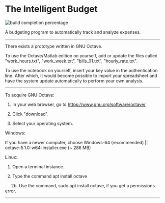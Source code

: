 # The Intelligent Budget

![build completion percentage](https://i.imgur.com/XCzt7eb.png)

A budgeting program to automatically track and analyze expenses.

***

There exists a prototype written in GNU Octave.

To use the Octave/Matlab edition on yourself, add or update the files called "work_hours.txt", "work_week.txt", "bills_01.txt", "hourly_rate.txt".

To use the notebook on yourself, insert your key value in the authentication line.
After which, it would become possible to import your spreadsheet and have the system update automatically to perform your own analysis.

___

To acquire GNU Octave: 

1. In your web browser, go to https://www.gnu.org/software/octave/

2. Click "download".

3. Select your operating system.

Windows: 

If you have a newer computer, choose Windows-64 (recommended) || octave-5.1.0-w64-installer.exe (~ 286 MB)

Linux:

1. Open a terminal instance.

2. Type the command apt install octave

&nbsp;&nbsp;&nbsp;&nbsp; 2b. Use the command, sudo apt install octave, if you get a permissions error.

***
